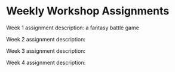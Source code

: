 # Weekly Workshop Assignments

Week 1 assignment description:  a fantasy battle game

Week 2 assignment description: 

Week 3 assignment description:

Week 4 assignment description:
